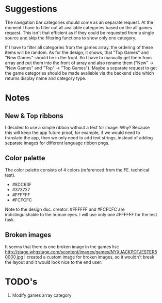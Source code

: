 # Suggestions
The navigation bar categories should come as an separate request. At the moment I have to filter out all available categories based on the all games request. This isn't that efficient as if they could be requested from a single source and skip the filtering functions to show only one category.

If I have to filter all categories from the games array, the ordering of these items will be random. As for the design, it shows, that "Top Games" and "New Games" should be in the front. So I have to manually get them from array and put them into the front of array and also rename them ("New" -> "New Games" and "Top" -> "Top Games"). Maybe a separate request to get the game categories should be made available via the backend side which returns display name and category type. 

# Notes
## New & Top ribbons
I decided to use a simple ribbon without a text for image. Why? Because this will keep the app future proof, for example, if we would need to translate the app, then we only need to add text strings, instead of adding separate images for different language ribbon pngs.

## Color palette
The color palette consists of 4 colors (referenced from the FE. technical test).
* #8DC63F
* #373737
* #FFFFFF
* #FCFCFC

Note to the design doc. creator: 
#FFFFFF and #FCFCFC are indistinguishable to the human eyes. I will use only one #FFFFFF for the test task.  

## Broken images
It seems that there is one broken image in the games list: 
http://stage.whgstage.com/scontent/images/games/NYXJACKPOTJESTER50000.jpg
I created a custom image for broken images, so it wouldn't break the layout and it would look nice to the end user.

# TODO's
1. Modify games array category